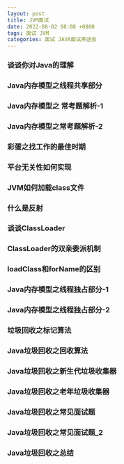 ```yaml
---
layout: post
title: JVM面试
date: 2022-08-02 08:08 +0800
tags: 面试 JVM
categories: 面试 JAVA面试茶话会
---
```

### 谈谈你对Java的理解
### Java内存模型之线程共享部分
### Java内存模型之 常考题解析-1
### Java内存模型之常考题解析-2
### 彩蛋之找工作的最佳时期
### 平台无关性如何实现
### JVM如何加载class文件
### 什么是反射
### 谈谈ClassLoader
### ClassLoader的双亲委派机制
### loadClass和forName的区别
### Java内存模型之线程独占部分-1
### Java内存模型之线程独占部分-2


### 垃圾回收之标记算法
### Java垃圾回收之回收算法
### Java垃圾回收之新生代垃圾收集器
### Java垃圾回收之老年垃圾收集器
### Java垃圾回收之常见面试题
### Java垃圾回收之常见面试题_2
### Java垃圾回收之总结